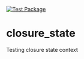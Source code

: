 [![Test Package](https://github.com/alanschlindvein/closure_state/actions/workflows/yarn-test-workflow.yml/badge.svg)](https://github.com/alanschlindvein/closure_state/actions/workflows/yarn-test-workflow.yml)

# closure_state

Testing closure state context
